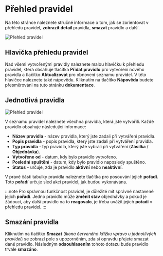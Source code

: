 ﻿---
sidebar_position: 1
---

# Přehled pravidel

Na této stránce naleznete stručné informace o tom, jak se zorientovat v přehledu pravidel, **zobrazit detail** pravidla, **smazat** pravidlo a další.

![Přehled pravidel](/img/settings/rules/rules-overview.png)

## Hlavička přehledu pravidel
Nad všemi vytvořenými pravidly naleznete malou hlavičku k přehledu pravidel, která obsahuje tlačítka
**Přidat pravidlo** pro vytvoření nového pravidla a tlačítko **Aktualizovat** pro obnovení seznamu pravidel.
V této hlavičce naleznete také nápovědu. Kliknutím na tlačítko **Nápověda** budete přesměrováni na tuto stránku **dokumentace**.

## Jednotlivá pravidla

![Přehled pravidel](/img/settings/rules/rules-single-rule.png)

V seznamu pravidel naleznete všechna pravidla, která jste vytvořili. Každé pravidlo obsahuje následující informace:

- **Název pravidla** - název pravidla, který jste zadali při vytváření pravidla.
- **Popis pravidla** -  popis pravidla, který jste zadali při vytváření pravidla.
- **Typ pravidla** - typ pravidla, který jste vybrali při vytváření (**Zásilka** / **Objednávka**).
- **Vytvořeno od** - datum, kdy bylo pravidlo vytvořeno.
- **Poslední spuštění** - datum, kdy bylo pravidlo naposledy spuštěno.
- **Status** - určuje, zda je pravidlo **aktivní** nebo **neaktivní**.

V pravé části tabulky pravidla naleznete tlačítka pro posouvání jejich **pořadí**. 
Toto **pořadí** určuje sled akcí pravidel, jak budou vykonávána. 

:::note
Pro správnou funkčnost pravidel, je důležité mít správně nastavené jejich **pořadí**. Jedno pravidlo může **změnit stav** objednávky a pokud je žádoucí, aby další pravidlo na to **reagovalo**, je třeba uvážit jejich **pořadí** v přehledu pravidel.
:::

## Smazání pravidla

Kliknutím na tlačítko **Smazat** (*ikona červeného křížku vpravo u jednotlivých pravidel*) se zobrazí pole s upozorněním, zda si opravdu přejete smazat dané pravidlo.
Následným **odsouhlasením** tohoto dotazu bude pravidlo trvale **smazáno**.

